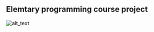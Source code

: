 ## Elemtary programming course project 


![alt_text](https://raw.githubusercontent.com/Jan-Aarela/Minesweeper-.py/blob/main/Screenshots/Theme%20selector.png) 
